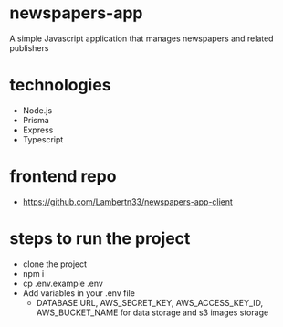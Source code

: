 # newspapers-app
A simple Javascript application that manages newspapers and related publishers

# technologies
- Node.js
- Prisma
- Express
- Typescript

# frontend repo
- https://github.com/Lambertn33/newspapers-app-client

# steps to run the project
- clone the project
- npm i
- cp .env.example .env
- Add variables in your .env file
   - DATABASE URL, AWS_SECRET_KEY, AWS_ACCESS_KEY_ID, AWS_BUCKET_NAME for data storage and s3 images storage